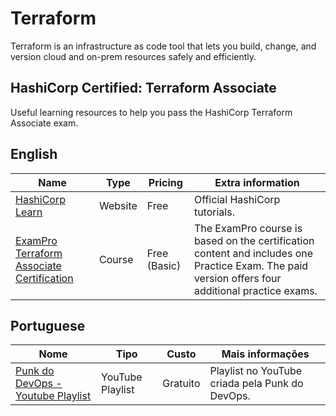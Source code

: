 # Terraform

Terraform is an infrastructure as code tool that lets you build,
change, and version cloud and on-prem resources safely and efficiently.  

## HashiCorp Certified: Terraform Associate

Useful learning resources to help you pass the
HashiCorp Terraform Associate exam.  

## English

| Name | Type | Pricing | Extra information
| ---- | ---- | ------| --------------
| [HashiCorp Learn](https://learn.hashicorp.com/collections/terraform/certification-associate-tutorials) | Website | Free | Official HashiCorp tutorials.
| [ExamPro Terraform Associate Certification](https://www.exampro.co/terraform) | Course | Free (Basic) | The ExamPro course is based on the certification content and includes one Practice Exam. The paid version offers four additional practice exams.

## Portuguese

| Nome | Tipo | Custo | Mais informações
| ---- | ---- | ------| --------------
| [Punk do DevOps - Youtube Playlist](https://www.youtube.com/playlist?list=PLFfGe1VU0nwQlT5l9dQa-Qgbyawd424Ux) | YouTube Playlist | Gratuito | Playlist no YouTube criada pela Punk do DevOps.
